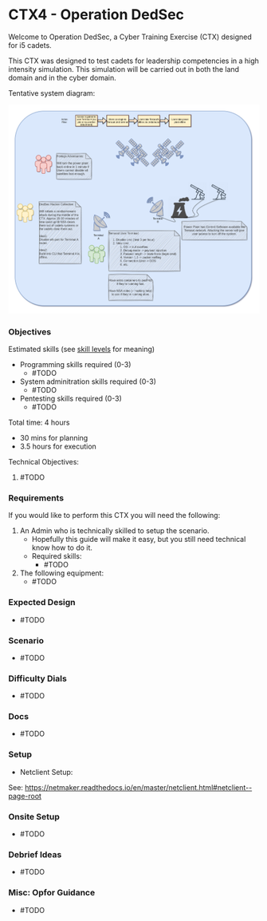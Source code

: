 # CTX4 - Operation DedSec

Welcome to Operation DedSec, a Cyber Training Exercise (CTX) designed for i5 cadets.

This CTX was designed to test cadets for leadership competencies in a high intensity simulation. This simulation will be carried out in both the land domain and in the cyber domain.

Tentative system diagram:

![diagram](Overview.drawio.png)

### Objectives

Estimated skills (see [skill levels](https://github.com/CyberTrainingExercise/Docs/blob/master/ctx_requirements.md) for meaning)
- Programming skills required (0-3)
    - #TODO
- System adminitration skills required (0-3)
    - #TODO
- Pentesting skills required (0-3)
    - #TODO

Total time: 4 hours
 - 30 mins for planning
 - 3.5 hours for execution

Technical Objectives:
1. #TODO

### Requirements

If you would like to perform this CTX you will need the following:

1. An Admin who is technically skilled to setup the scenario.
    - Hopefully this guide will make it easy, but you still need technical know how to do it.
    - Required skills:
        - #TODO
2. The following equipment:
    - #TODO

### Expected Design

- #TODO

### Scenario

- #TODO

### Difficulty Dials

- #TODO

### Docs

- #TODO

### Setup

- Netclient Setup:

See: https://netmaker.readthedocs.io/en/master/netclient.html#netclient--page-root



### Onsite Setup

- #TODO

### Debrief Ideas

- #TODO


### Misc: Opfor Guidance

- #TODO